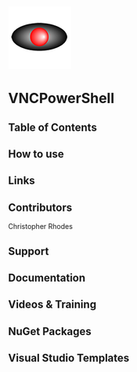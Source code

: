<p>
    <img src="VNC.png">
</p>

# VNCPowerShell

## Table of Contents

## How to use

## Links

## Contributors

Christopher Rhodes

## Support

## Documentation

## Videos &amp; Training

## NuGet Packages

## Visual Studio Templates
  
  
  
